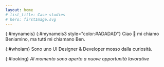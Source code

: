 ```yaml
---
layout: home
# list_title: Case studies
# hero: firstImage.svg
---
```


<!-- {:#mynameis}
Hi 👋 \\
my name is Beniamino, but *you can call me Ben*

I design and develop user interfaces-->

{:#mynameis}
{:#mynameis3 style="color:#ADADAD"}
Ciao 👋 mi chiamo Beniamino, ma tutti mi chiamano Ben.

{:#whoiam}
Sono uno UI Designer & Developer
mosso dalla curiosità.

<!-- [Contattami2](mailto:mail@youcancallmeben.design?subject=Hei Ben!){:#mailme .fancy-link} -->

{:#looking}
*Al momento sono aperto a nuove opportunità lavorative*
